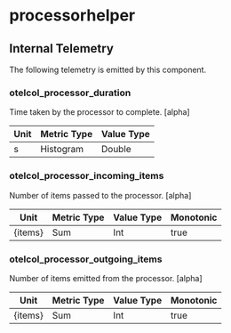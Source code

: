 [comment]: <> (Code generated by mdatagen. DO NOT EDIT.)

# processorhelper

## Internal Telemetry

The following telemetry is emitted by this component.

### otelcol_processor_duration

Time taken by the processor to complete. [alpha]

| Unit | Metric Type | Value Type |
| ---- | ----------- | ---------- |
| s | Histogram | Double |

### otelcol_processor_incoming_items

Number of items passed to the processor. [alpha]

| Unit | Metric Type | Value Type | Monotonic |
| ---- | ----------- | ---------- | --------- |
| {items} | Sum | Int | true |

### otelcol_processor_outgoing_items

Number of items emitted from the processor. [alpha]

| Unit | Metric Type | Value Type | Monotonic |
| ---- | ----------- | ---------- | --------- |
| {items} | Sum | Int | true |
